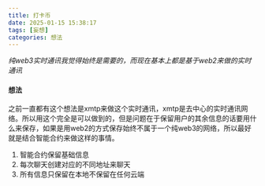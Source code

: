 ```yaml
---
title: 打卡币
date: 2025-01-15 15:38:17
tags: [妄想]
categories: 想法
---
```

*纯web3实时通讯我觉得始终是需要的，而现在基本上都是基于web2来做的实时通讯*

#### 想法
之前一直都有这个想法是xmtp来做这个实时通讯，xmtp是去中心的实时通讯网络。所以用这个完全是可以做到的，但是问题在于保留用户的其余信息的话要用什么来保存，如果是用web2的方式保存始终不属于一个纯web3的网络，所以最好就是结合智能合约来做这样的事情。

1. 智能合约保留基础信息
2. 每次聊天创建对应的不同地址来聊天
3. 所有信息只保留在本地不保留在任何云端